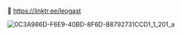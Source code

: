 🔗 https://linktr.ee/leogast

![0C3A986D-F6E9-40BD-8F6D-B8792731CCD1_1_201_a](https://github.com/leogast/leogast/assets/87450778/00da14b7-cd29-4d46-a776-ad8894df7f7a)

<!--
**leogast/leogast** is a ✨ _special_ ✨ repository because its `README.md` (this file) appears on your GitHub profile.

Here are some ideas to get you started:

- 🔭 I’m currently working on ...
- 🌱 I’m currently learning ...
- 👯 I’m looking to collaborate on ...
- 🤔 I’m looking for help with ...
- 💬 Ask me about ...
- 📫 How to reach me: ...
- 😄 Pronouns: ...
- ⚡ Fun fact: ...
-->
